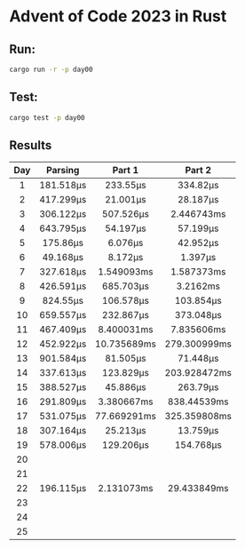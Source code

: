 # Advent of Code 2023 in Rust

## Run:

```bash
cargo run -r -p day00
```

## Test:

```bash
cargo test -p day00
```

## Results

|  Day  |  Parsing  |   Part 1    |    Part 2    |
| :---: | :-------: | :---------: | :----------: |
|   1   | 181.518µs |  233.55µs   |   334.82µs   |
|   2   | 417.299µs |  21.001µs   |   28.187µs   |
|   3   | 306.122µs |  507.526µs  |  2.446743ms  |
|   4   | 643.795µs |  54.197µs   |   57.199µs   |
|   5   | 175.86µs  |   6.076µs   |   42.952µs   |
|   6   | 49.168µs  |   8.172µs   |   1.397µs    |
|   7   | 327.618µs | 1.549093ms  |  1.587373ms  |
|   8   | 426.591µs |  685.703µs  |   3.2162ms   |
|   9   | 824.55µs  |  106.578µs  |  103.854µs   |
|  10   | 659.557µs |  232.867µs  |  373.048µs   |
|  11   | 467.409µs | 8.400031ms  |  7.835606ms  |
|  12   | 452.922µs | 10.735689ms | 279.300999ms |
|  13   | 901.584µs |  81.505µs   |   71.448µs   |
|  14   | 337.613µs |  123.829µs  | 203.928472ms |
|  15   | 388.527µs |  45.886µs   |   263.79µs   |
|  16   | 291.809µs | 3.380667ms  | 838.44539ms  |
|  17   | 531.075µs | 77.669291ms | 325.359808ms |
|  18   | 307.164µs |  25.213µs   |   13.759µs   |
|  19   | 578.006µs |  129.206µs  |  154.768µs   |
|  20   |           |             |              |
|  21   |           |             |              |
|  22   | 196.115µs | 2.131073ms  | 29.433849ms  |
|  23   |           |             |              |
|  24   |           |             |              |
|  25   |           |             |              |

